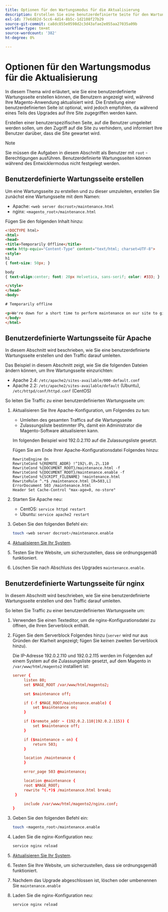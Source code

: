 ```yaml
---
title: Optionen für den Wartungsmodus für die Aktualisierung
description: Erstellen Sie eine benutzerdefinierte Seite für den Wartungsmodus, die Ihre Kunden auf Ihrer Adobe Commerce-Storefront sehen, während Sie ein Upgrade durchführen.
exl-id: 77e6d82d-5cc6-4d14-8b5c-1d2108f27b29
source-git-commit: ca8dc855e0598d2c3d43afae2e055aa27035a09b
workflow-type: tm+mt
source-wordcount: '382'
ht-degree: 0%

---
```


# Optionen für den Wartungsmodus für die Aktualisierung

In diesem Thema wird erläutert, wie Sie eine benutzerdefinierte Wartungsseite erstellen können, die Benutzern angezeigt wird, während Ihre Magento-Anwendung aktualisiert wird. Die Erstellung einer benutzerdefinierten Seite ist optional, wird jedoch empfohlen, da während eines Teils des Upgrades auf Ihre Site zugegriffen werden kann.

Erstellen einer benutzerspezifischen Seite, auf die Benutzer umgeleitet werden sollen, um den Zugriff auf die Site zu verhindern, und informiert Ihre Benutzer darüber, dass die Site gewartet wird.

>[!NOTE]
>
>Sie müssen die Aufgaben in diesem Abschnitt als Benutzer mit `root` -Berechtigungen ausführen. Benutzerdefinierte Wartungsseiten können während des Entwicklermodus nicht festgelegt werden.

## Benutzerdefinierte Wartungsseite erstellen

Um eine Wartungsseite zu erstellen und zu dieser umzuleiten, erstellen Sie zunächst eine Wartungsseite mit dem Namen:

- Apache: `<web server docroot>/maintenance.html`
- nginx: `<magento_root>/maintenance.html`

Fügen Sie den folgenden Inhalt hinzu:

```html
<!DOCTYPE html>
<html>
<head>
<title>Temporarily Offline</title>
<meta http-equiv="Content-Type" content="text/html; charset=UTF-8">
<style>
h1
{ font-size: 50px; }

body
{ text-align:center; font: 20px Helvetica, sans-serif; color: #333; }

</style>
</head>
<body>

# Temporarily offline

<p>We're down for a short time to perform maintenance on our site to give you the best possible experience. Check back soon!</p>
</body>
</html>
```

## Benutzerdefinierte Wartungsseite für Apache

In diesem Abschnitt wird beschrieben, wie Sie eine benutzerdefinierte Wartungsseite erstellen und den Traffic darauf umleiten.

Das Beispiel in diesem Abschnitt zeigt, wie Sie die folgenden Dateien ändern können, um Ihre Wartungsseite einzurichten:

- Apache 2.4: `/etc/apache2/sites-available/000-default.conf`
- Apache 2.2: `/etc/apache2/sites-available/default` (Ubuntu), `/etc/httpd/conf/httpd.conf` (CentOS)

So leiten Sie Traffic zu einer benutzerdefinierten Wartungsseite um:

1. Aktualisieren Sie Ihre Apache-Konfiguration, um Folgendes zu tun:

   - Umleiten des gesamten Traffics auf die Wartungsseite
   - Zulassungsliste bestimmter IPs, damit ein Administrator die Magento-Software aktualisieren kann.

   Im folgenden Beispiel wird 192.0.2.110 auf die Zulassungsliste gesetzt.

   Fügen Sie am Ende Ihrer Apache-Konfigurationsdatei Folgendes hinzu:

   ```
   RewriteEngine On
   RewriteCond %{REMOTE_ADDR} !^192\.0\.2\.110
   RewriteCond %{DOCUMENT_ROOT}/maintenance.html -f
   RewriteCond %{DOCUMENT_ROOT}/maintenance.enable -f
   RewriteCond %{SCRIPT_FILENAME} !maintenance.html
   RewriteRule ^.*$ /maintenance.html [R=503,L]
   ErrorDocument 503 /maintenance.html
   Header Set Cache-Control "max-age=0, no-store"
   ```

1. Starten Sie Apache neu:

   - CentOS: `service httpd restart`
   - Ubuntu: `service apache2 restart`

1. Geben Sie den folgenden Befehl ein:

   ```bash
   touch <web server docroot>/maintenance.enable
   ```

1. [Aktualisieren Sie Ihr System](../implementation/perform-upgrade.md).
1. Testen Sie Ihre Website, um sicherzustellen, dass sie ordnungsgemäß funktioniert.
1. Löschen Sie nach Abschluss des Upgrades `maintenance.enable`.

## Benutzerdefinierte Wartungsseite für nginx

In diesem Abschnitt wird beschrieben, wie Sie eine benutzerdefinierte Wartungsseite erstellen und den Traffic darauf umleiten.

So leiten Sie Traffic zu einer benutzerdefinierten Wartungsseite um:

1. Verwenden Sie einen Texteditor, um die nginx-Konfigurationsdatei zu öffnen, die Ihren Serverblock enthält.
1. Fügen Sie dem Serverblock Folgendes hinzu (`server` wird nur aus Gründen der Klarheit angezeigt; fügen Sie keinen zweiten Serverblock hinzu).

   Die IP-Adresse 192.0.2.110 und 192.0.2.115 werden im Folgenden auf einem System auf die Zulassungsliste gesetzt, auf dem Magento in `/var/www/html/magento2` installiert ist:

   ```conf
   server {
        listen 80;
        set $MAGE_ROOT /var/www/html/magento2;
   
        set $maintenance off;
   
        if (-f $MAGE_ROOT/maintenance.enable) {
            set $maintenance on;
        }
   
        if ($remote_addr ~ (192.0.2.110|192.0.2.115)) {
            set $maintenance off;
        }
   
        if ($maintenance = on) {
            return 503;
        }
   
        location /maintenance {
        }
   
        error_page 503 @maintenance;
   
        location @maintenance {
        root $MAGE_ROOT;
        rewrite ^(.*)$ /maintenance.html break;
    }
   
        include /var/www/html/magento2/nginx.conf;
   }
   ```

1. Geben Sie den folgenden Befehl ein:

   ```bash
   touch <magento_root>/maintenance.enable
   ```

1. Laden Sie die nginx-Konfiguration neu:

   ```bash
   service nginx reload
   ```

1. [Aktualisieren Sie Ihr System](../implementation/perform-upgrade.md).
1. Testen Sie Ihre Website, um sicherzustellen, dass sie ordnungsgemäß funktioniert.
1. Nachdem das Upgrade abgeschlossen ist, löschen oder umbenennen Sie `maintenance.enable`
1. Laden Sie die nginx-Konfiguration neu:

   ```bash
   service nginx reload
   ```
